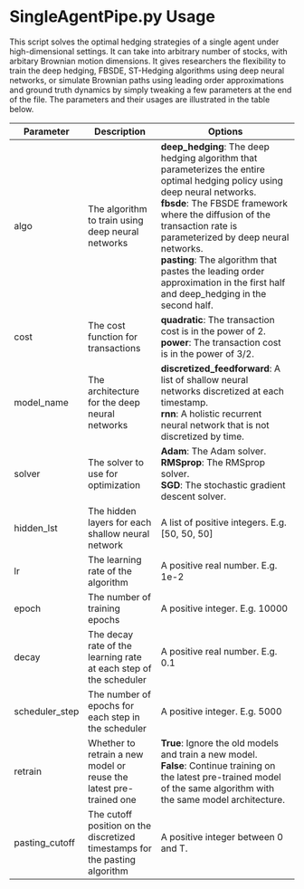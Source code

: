 # SingleAgentPipe.py Usage
This script solves the optimal hedging strategies of a single agent under high-dimensional settings. It can take into arbitrary number of stocks, with arbitary Brownian motion dimensions. It gives researchers the flexibility to train the deep hedging, FBSDE, ST-Hedging algorithms using deep neural networks, or simulate Brownian paths using leading order approximations and ground truth dynamics by simply tweaking a few parameters at the end of the file. The parameters and their usages are illustrated in the table below.

| Parameter | Description | Options |
| --- | --- | --- |
| algo| The algorithm to train using deep neural networks | <strong>deep_hedging</strong>: The deep hedging algorithm that parameterizes the entire optimal hedging policy using deep neural networks.<br><strong>fbsde</strong>: The FBSDE framework where the diffusion of the transaction rate is parameterized by deep neural networks.<br><strong>pasting</strong>: The algorithm that pastes the leading order approximation in the first half and deep_hedging in the second half. |
| cost| The cost function for transactions | <strong>quadratic</strong>: The transaction cost is in the power of 2.<br><strong>power</strong>: The transaction cost is in the power of 3/2. |
| model_name | The architecture for the deep neural networks | <strong>discretized_feedforward</strong>: A list of shallow neural networks discretized at each timestamp.<br><strong>rnn</strong>: A holistic recurrent neural network that is not discretized by time. |
| solver | The solver to use for optimization | <strong>Adam</strong>: The Adam solver.<br><strong>RMSprop</strong>: The RMSprop solver.<br><strong>SGD</strong>: The stochastic gradient descent solver. |
| hidden_lst | The hidden layers for each shallow neural network | A list of positive integers. E.g. [50, 50, 50] |
| lr | The learning rate of the algorithm | A positive real number. E.g. 1e-2 |
| epoch | The number of training epochs | A positive integer. E.g. 10000 |
| decay | The decay rate of the learning rate at each step of the scheduler | A positive real number. E.g. 0.1 |
| scheduler_step | The number of epochs for each step in the scheduler | A positive integer. E.g. 5000 |
| retrain | Whether to retrain a new model or reuse the latest pre-trained one | <strong>True</strong>: Ignore the old models and train a new model.<br><strong>False</strong>: Continue training on the latest pre-trained model of the same algorithm with the same model architecture. |
| pasting_cutoff | The cutoff position on the discretized timestamps for the pasting algorithm | A positive integer between 0 and T. |

<!-- 
## Authors
Zhanhao Zhang, Xiaofei Shi, Daran Xu

## License

This project is licensed under the [NAME HERE] License - see the LICENSE.md file for details
 -->
